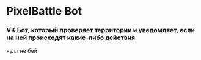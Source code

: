 # PixelBattle Bot
### VK Бот, который проверяет территории и уведомляет, если на ней происходят какие-либо действия

нулл не бей
